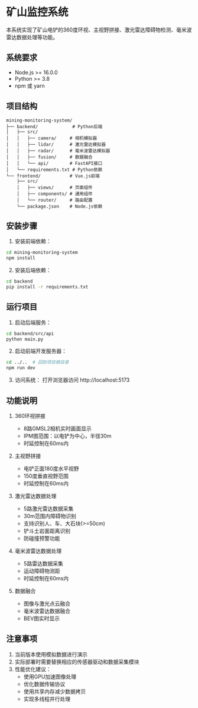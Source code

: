 # 矿山监控系统

本系统实现了矿山电铲的360度环视、主视野拼接、激光雷达障碍物检测、毫米波雷达数据处理等功能。

## 系统要求

- Node.js >= 16.0.0
- Python >= 3.8
- npm 或 yarn

## 项目结构

```
mining-monitoring-system/
├── backend/             # Python后端
│   ├── src/
│   │   ├── camera/     # 相机模拟器
│   │   ├── lidar/      # 激光雷达模拟器
│   │   ├── radar/      # 毫米波雷达模拟器
│   │   ├── fusion/     # 数据融合
│   │   └── api/        # FastAPI接口
│   └── requirements.txt # Python依赖
└── frontend/           # Vue.js前端
    ├── src/
    │   ├── views/      # 页面组件
    │   ├── components/ # 通用组件
    │   └── router/     # 路由配置
    └── package.json    # Node.js依赖
```

## 安装步骤

1. 安装前端依赖：
```bash
cd mining-monitoring-system
npm install
```

2. 安装后端依赖：
```bash
cd backend
pip install -r requirements.txt
```

## 运行项目

1. 启动后端服务：
```bash
cd backend/src/api
python main.py
```

2. 启动前端开发服务器：
```bash
cd ../..  # 回到项目根目录
npm run dev
```

3. 访问系统：
打开浏览器访问 http://localhost:5173

## 功能说明

1. 360环视拼接
   - 8路GMSL2相机实时画面显示
   - IPM图范围：以电铲为中心，半径30m
   - 时延控制在60ms内

2. 主视野拼接
   - 电铲正面180度水平视野
   - 150度垂直视野范围
   - 时延控制在60ms内

3. 激光雷达数据处理
   - 5路激光雷达数据采集
   - 30m范围内障碍物识别
   - 支持识别人、车、大石块(>=50cm)
   - 铲斗土岩面距离识别
   - 防碰撞预警功能

4. 毫米波雷达数据处理
   - 5路雷达数据采集
   - 运动障碍物测距
   - 时延控制在60ms内

5. 数据融合
   - 图像与激光点云融合
   - 毫米波雷达数据融合
   - BEV图实时显示

## 注意事项

1. 当前版本使用模拟数据进行演示
2. 实际部署时需要替换相应的传感器驱动和数据采集模块
3. 性能优化建议：
   - 使用GPU加速图像处理
   - 优化数据传输协议
   - 使用共享内存减少数据拷贝
   - 实现多线程并行处理 